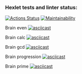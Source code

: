 ### Hexlet tests and linter status:
[![Actions Status](https://github.com/YurokBo/frontend-project-44/workflows/hexlet-check/badge.svg)](https://github.com/YurokBo/frontend-project-44/actions)
[![Maintainability](https://api.codeclimate.com/v1/badges/26ba5534b04707b04e84/maintainability)](https://codeclimate.com/github/YurokBo/frontend-project-44/maintainability)

Brain even
[![asciicast](https://asciinema.org/a/x7AXCFLi6JV0H1HbfF4XNrnWT.svg)](https://asciinema.org/a/x7AXCFLi6JV0H1HbfF4XNrnWT)

Brain calc
[![asciicast](https://asciinema.org/a/NyAsmDLmVU0pujTqGhXuo3xvA.svg)](https://asciinema.org/a/NyAsmDLmVU0pujTqGhXuo3xvA)

Brain gcd
[![asciicast](https://asciinema.org/a/WYdV05nTEZKTOB92NPJB9rAi7.svg)](https://asciinema.org/a/WYdV05nTEZKTOB92NPJB9rAi7)

Brain progression
[![asciicast](https://asciinema.org/a/GyU6l7Fv6DAkoLBrOKKQknRuW.svg)](https://asciinema.org/a/GyU6l7Fv6DAkoLBrOKKQknRuW)

Brain prime
[![asciicast](https://asciinema.org/a/qiyJc8xll5q0F5hguzfzp0N6y.svg)](https://asciinema.org/a/qiyJc8xll5q0F5hguzfzp0N6y)
